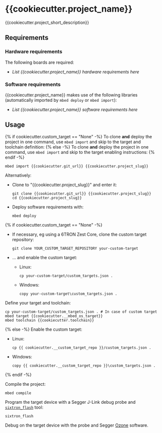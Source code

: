 # {{cookiecutter.project_name}}

{{cookiecutter.project_short_description}}

## Requirements

### Hardware requirements

The following boards are required:

- *List {{cookiecutter.project_name}} hardware requirements here*

### Software requirements

{{cookiecutter.project_name}} makes use of the following libraries (automatically
imported by `mbed deploy` or `mbed import`):

- *List {{cookiecutter.project_name}} software requirements here*

## Usage

{% if cookiecutter.custom_target == "None" -%}
To clone **and** deploy the project in one command, use `mbed import` and skip to the
target and toolchain definition:
{% else -%}
To clone **and** deploy the project in one command, use `mbed import` and skip to the
target enabling instructions:
{% endif -%}

```shell
mbed import {{cookiecutter.git_url}} {{cookiecutter.project_slug}}
```

Alternatively:

- Clone to "{{cookiecutter.project_slug}}" and enter it:
  
  ```shell
  git clone {{cookiecutter.git_url}} {{cookiecutter.project_slug}}
  cd {{cookiecutter.project_slug}}
  ```

- Deploy software requirements with:
  
  ```shell
  mbed deploy
  ```

{% if cookiecutter.custom_target == "None" -%}

- If necessary, eg using a 6TRON Zest Core, clone the custom target repository:
  
  ```shell
  git clone YOUR_CUSTOM_TARGET_REPOSITORY your-custom-target
  ```
* ... and enable the custom target:
  
  * Linux:
    
    ```shell
    cp your-custom-target/custom_targets.json .
    ```
  
  * Windows:
    
    ```shell
    copy your-custom-target\custom_targets.json .
    ```

Define your target and toolchain:

```shell
cp your-custom-target/custom_targets.json . # In case of custom target
mbed target {{cookiecutter.__mbed_os_target}}
mbed toolchain {{cookiecutter.toolchain}}
```

{% else -%}
Enable the custom target:

* Linux:
  
  ```shell
  cp {{ cookiecutter.__custom_target_repo }}/custom_targets.json .
  ```

* Windows:
  
  ```shell
  copy {{ cookiecutter.__custom_target_repo }}\custom_targets.json .
  ```

{% endif -%}

Compile the project:

```shell
mbed compile
```

Program the target device with a Segger J-Link debug probe and
[`sixtron_flash`](https://github.com/catie-aq/6tron_flash) tool:
```shell
sixtron_flash
```

Debug on the target device with the probe and Segger
[Ozone](https://www.segger.com/products/development-tools/ozone-j-link-debugger)
software.

